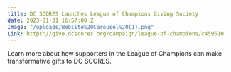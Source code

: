 ```yaml
---
title: DC SCORES Launches League of Champions Giving Society
date: 2023-01-31 16:57:00 Z
Image: "/uploads/Website%20Carousel%20(1).png"
Link: https://give.dcscores.org/campaign/league-of-champions/c459510
---
```


Learn more about how supporters in the League of Champions can make transformative gifts to DC SCORES. 